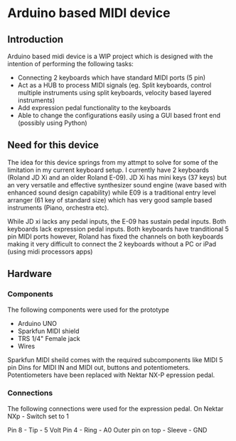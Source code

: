 # Arduino based MIDI device

## Introduction
Arduino based midi device is a WIP project which is designed with the intention of performing the following tasks:
- Connecting 2 keyboards which have standard MIDI ports (5 pin)
- Act as a HUB to process MIDI signals (eg. Split keyboards, control multiple instruments using split keyboards, velocity based layered instruments)
- Add expression pedal functionality to the keyboards
- Able to change the configurations easily using a GUI based front end (possibly using Python)

## Need for this device
The idea for this device springs from my attmpt to solve for some of the limitation in my current keyboard setup. I currently have 2 keyboards (Roland JD Xi and an older Roland E-09). JD Xi has mini keys (37 keys) but an very versatile and effective synthesizer sound engine (wave based with enhanced sound design capability) while E09 is a traditional entry level arranger (61 key of standard size) which has very good sample based instruments (Piano, orchestra etc). 

While JD xi lacks any pedal inputs, the E-09 has sustain pedal inputs. Both keyboards lack expression pedal inputs. Both keyboards have tranditional 5 pin MIDI ports however, Roland has fixed the channels on both keyboards making it very difficult to connect the 2 keyboards without a PC or iPad (using midi processors apps)

## Hardware

### Components
The following components were used for the prototype
- Arduino UNO
- Sparkfun MIDI shield
- TRS 1/4" Female jack
- Wires

Sparkfun MIDI sheild comes with the required subcomponents like MIDI 5 pin Dins for MIDI IN and MIDI out, buttons and potentiometers. Potentiometers have been replaced with Nektar NX-P epression pedal.

### Connections

The following connections were used for the expression pedal.
On Nektar NXp - Switch set to 1

Pin 8 - Tip - 5 Volt
Pin 4 - Ring - A0
Outer pin on top - Sleeve - GND


